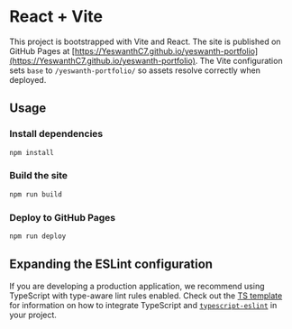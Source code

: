 # React + Vite

This project is bootstrapped with Vite and React. The site is published on
GitHub Pages at
[https://YeswanthC7.github.io/yeswanth-portfolio](https://YeswanthC7.github.io/yeswanth-portfolio).
The Vite configuration sets `base` to `/yeswanth-portfolio/` so assets resolve
correctly when deployed.

## Usage

### Install dependencies

```bash
npm install
```

### Build the site

```bash
npm run build
```

### Deploy to GitHub Pages

```bash
npm run deploy
```

## Expanding the ESLint configuration

If you are developing a production application, we recommend using TypeScript
with type-aware lint rules enabled. Check out the
[TS template](https://github.com/vitejs/vite/tree/main/packages/create-vite/template-react-ts)
for information on how to integrate TypeScript and
[`typescript-eslint`](https://typescript-eslint.io) in your project.
